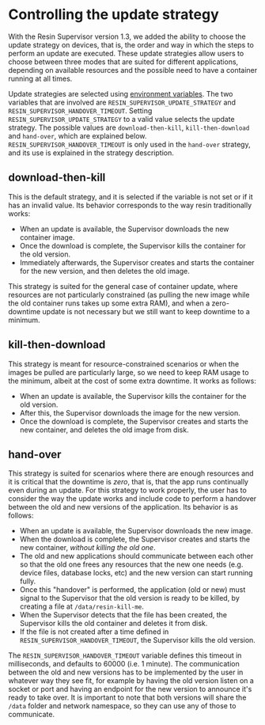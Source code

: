 # Controlling the update strategy

With the Resin Supervisor version 1.3, we added the ability to choose the update strategy on devices, that is, the order and way in which the steps to perform an update are executed.
These update strategies allow users to choose between three modes that are suited for different applications, depending on available resources and the possible need to have a container running at all times.

Update strategies are selected using [environment variables](/pages/management/env-vars.md). The two variables that are involved are `RESIN_SUPERVISOR_UPDATE_STRATEGY` and `RESIN_SUPERVISOR_HANDOVER_TIMEOUT`.
Setting `RESIN_SUPERVISOR_UPDATE_STRATEGY` to a valid value selects the update strategy. The possible values are `download-then-kill`, `kill-then-download` and `hand-over`, which are explained below. `RESIN_SUPERVISOR_HANDOVER_TIMEOUT` is only used in the  `hand-over` strategy, and its use is explained in the strategy description.

## download-then-kill

This is the default strategy, and it is selected if the variable is not set or if it has an invalid value. Its behavior corresponds to the way resin traditionally works:

* When an update is available, the Supervisor downloads the new container image.
* Once the download is complete, the Supervisor kills the container for the old version.
* Immediately afterwards, the Supervisor creates and starts the container for the new version, and then deletes the old image.

This strategy is suited for the general case of container update, where resources are not particularly constrained (as pulling the new image while the old container runs takes up some extra RAM), and when a zero-downtime update is not necessary but we still want to keep downtime to a minimum.

## kill-then-download

This strategy is meant for resource-constrained scenarios or when the images be pulled are particularly large, so we need to keep RAM usage to the minimum, albeit at the cost of some extra downtime.
It works as follows:

* When an update is available, the Supervisor kills the container for the old version.
* After this, the Supervisor downloads the image for the new version.
* Once the download is complete, the Supervisor creates and starts the new container, and deletes the old image from disk.

## hand-over

This strategy is suited for scenarios where there are enough resources and it is critical that the downtime is *zero*, that is, that the app runs continually even during an update.
For this strategy to work properly, the user has to consider the way the update works and include code to perform a handover between the old and new versions of the application.
Its behavior is as follows:

* When an update is available, the Supervisor downloads the new image.
* When the download is complete, the Supervisor creates and starts the new container, *without killing the old one*.
* The old and new applications should communicate between each other so that the old one frees any resources that the new one needs (e.g. device files, database locks, etc) and the new version can start running fully.
* Once this "handover" is performed, the application (old or new) must signal to the Supervisor that the old version is ready to be killed, by creating a file at `/data/resin-kill-me`.
* When the Supervisor detects that the file has been created, the Supervisor kills the old container and deletes it from disk.
* If the file is not created after a time defined in `RESIN_SUPERVISOR_HANDOVER_TIMEOUT`, the Supervisor kills the old version.

The `RESIN_SUPERVISOR_HANDOVER_TIMEOUT` variable defines this timeout in milliseconds, and defaults to 60000 (i.e. 1 minute).
The communication between the old and new versions has to be implemented by the user in whatever way they see fit, for example by having the old version listen on a socket or port and having an endpoint for the new version to announce it's ready to take over. It is important to note that both versions will share the `/data` folder and network namespace, so they can use any of those to communicate.
